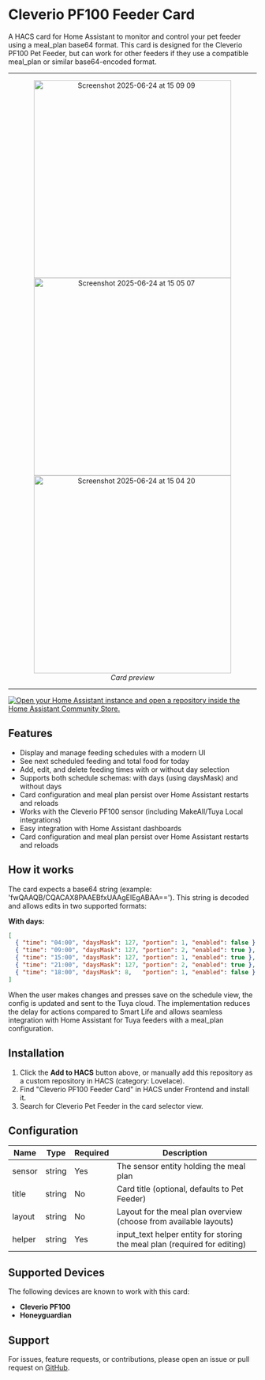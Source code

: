 # Cleverio PF100 Feeder Card

A HACS card for Home Assistant to monitor and control your pet feeder using a meal_plan base64 format. This card is designed for the Cleverio PF100 Pet Feeder, but can work for other feeders if they use a compatible meal_plan or similar base64-encoded format.

---

<p align="center">
  <img width="400" alt="Screenshot 2025-06-24 at 15 09 09" src="https://github.com/user-attachments/assets/e5b04377-59ed-4064-82cc-864caf07d10d" />
  <img width="400" alt="Screenshot 2025-06-24 at 15 05 07" src="https://github.com/user-attachments/assets/3cd0ef3a-62f4-4d86-a5ae-6854de67eba9" />
  <img width="400" alt="Screenshot 2025-06-24 at 15 04 20" src="https://github.com/user-attachments/assets/4a61a152-2245-41b7-bcf9-5bb0467edc87" />
  <br>
  <i>Card preview</i>
</p>

---

[![Open your Home Assistant instance and open a repository inside the Home Assistant Community Store.](https://my.home-assistant.io/badges/hacs_repository.svg)](https://my.home-assistant.io/redirect/hacs_repository/?owner=FredrikM97&repository=cleverio-pf100-feeder-card&category=plugin)
## Features

- Display and manage feeding schedules with a modern UI
- See next scheduled feeding and total food for today
- Add, edit, and delete feeding times with or without day selection
- Supports both schedule schemas: with days (using daysMask) and without days
- Card configuration and meal plan persist over Home Assistant restarts and reloads
- Works with the Cleverio PF100 sensor (including MakeAll/Tuya Local integrations)
- Easy integration with Home Assistant dashboards
- Card configuration and meal plan persist over Home Assistant restarts and reloads


## How it works

The card expects a base64 string (example: 'fwQAAQB/CQACAX8PAAEBfxUAAgEIEgABAA=='). This string is decoded and allows edits in two supported formats:

**With days:**
```json
[
  { "time": "04:00", "daysMask": 127, "portion": 1, "enabled": false },
  { "time": "09:00", "daysMask": 127, "portion": 2, "enabled": true },
  { "time": "15:00", "daysMask": 127, "portion": 1, "enabled": true },
  { "time": "21:00", "daysMask": 127, "portion": 2, "enabled": true },
  { "time": "18:00", "daysMask": 8,   "portion": 1, "enabled": false }
]
```
When the user makes changes and presses save on the schedule view, the config is updated and sent to the Tuya cloud. The implementation reduces the delay for actions compared to Smart Life and allows seamless integration with Home Assistant for Tuya feeders with a meal_plan configuration.

## Installation

1. Click the **Add to HACS** button above, or manually add this repository as a custom repository in HACS (category: Lovelace).
2. Find "Cleverio PF100 Feeder Card" in HACS under Frontend and install it.
3. Search for Cleverio Pet Feeder in the card selector view.

## Configuration

| Name    | Type   | Required | Description                                 |
|---------|--------|----------|---------------------------------------------|
| sensor  | string | Yes      | The sensor entity holding the meal plan     |
| title   | string | No       | Card title (optional, defaults to Pet Feeder)|
| layout  | string | No       | Layout for the meal plan overview (choose from available layouts) |
| helper  | string | Yes      | input_text helper entity for storing the meal plan (required for editing) |

## Supported Devices

The following devices are known to work with this card:

- **Cleverio PF100**
- **Honeyguardian**

## Support

For issues, feature requests, or contributions, please open an issue or pull request on [GitHub](https://github.com/FredrikM97/cleverio-pf100-feeder-card).
